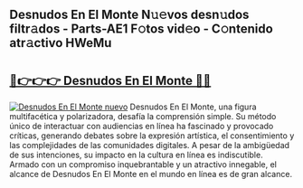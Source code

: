 ## Desnudos En El Monte N𝚞𝚎vos desn𝚞dos filtr𝚊dos - Parts-AE1 F𝚘tos vid𝚎o - C𝚘ntenido atr𝚊ctivo HWeMu

# <h2><a href="http://mb40yfm.tromn.icu/?c=Desnudos+En+El+Monte">🔗👉👉👉 Desnudos En El Monte 🔗🔗</a></h2>

[![Desnudos En El Monte nuevo](https://i.imgur.com/pEAQMta.gif)](http://mb40yfm.tromn.icu/?c=Desnudos+En+El+Monte)
Desnudos En El Monte, una figura multifacética y polarizadora, desafía la comprensión simple. Su método único de interactuar con audiencias en línea ha fascinado y provocado críticas, generando debates sobre la expresión artística, el consentimiento y las complejidades de las comunidades digitales. A pesar de la ambigüedad de sus intenciones, su impacto en la cultura en línea es indiscutible. Armado con un compromiso inquebrantable y un atractivo innegable, el alcance de Desnudos En El Monte en el mundo en línea es de gran alcance.
